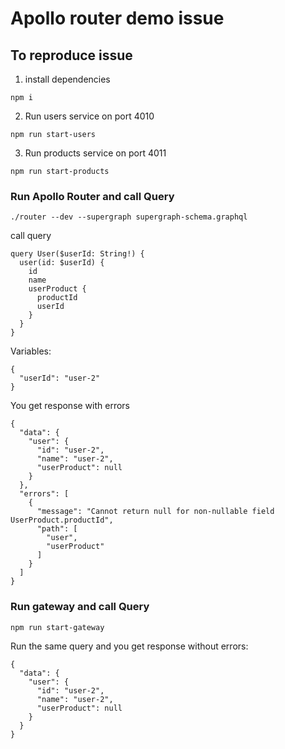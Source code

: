 # Apollo router demo issue

## To reproduce issue

1) install dependencies
```
npm i
```

2) Run users service on port 4010

```
npm run start-users
```

3) Run products service on port 4011

```
npm run start-products
```


### Run Apollo Router and call Query 

```
./router --dev --supergraph supergraph-schema.graphql
```

call query 
```
query User($userId: String!) {
  user(id: $userId) {
    id
    name
    userProduct {
      productId
      userId
    }
  }
}
```
Variables: 
```
{
  "userId": "user-2"
}
``` 

You get response with errors 
```
{
  "data": {
    "user": {
      "id": "user-2",
      "name": "user-2",
      "userProduct": null
    }
  },
  "errors": [
    {
      "message": "Cannot return null for non-nullable field UserProduct.productId",
      "path": [
        "user",
        "userProduct"
      ]
    }
  ]
}
```

### Run gateway and call Query 
```
npm run start-gateway
```

Run the same query and you get response without errors: 
```
{
  "data": {
    "user": {
      "id": "user-2",
      "name": "user-2",
      "userProduct": null
    }
  }
}
```


